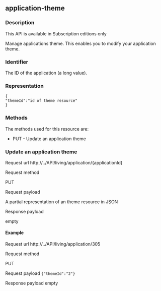 ## application-theme

### Description

This API is available in Subscription editions only

Manage applications theme. This enables you to modify your application theme.

### Identifier

The ID of the application (a long value).

### Representation

    {
    "themeId":"id of theme resource"
    }
    

### Methods

The methods used for this resource are:

* PUT - Update an application theme

### Update an application theme
Request url
http://../API/living/application/{applicationId}

Request method

PUT

Request payload

A partial representation of an theme resource in JSON

Response payload

empty

#### Example
Request url
http://../API/living/application/305

Request method

PUT

Request payload
`{"themeId":"2"}`

Response payload
empty